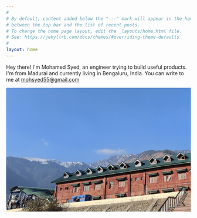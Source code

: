 ```yaml
---
#
# By default, content added below the "---" mark will appear in the home page
# between the top bar and the list of recent posts.
# To change the home page layout, edit the _layouts/home.html file.
# See: https://jekyllrb.com/docs/themes/#overriding-theme-defaults
#
layout: home
---
```

Hey there! I'm Mohamed Syed, an engineer trying to build useful products.
I'm from Madurai and currently living in Bengaluru, India.
You can write to me at <a href="mailto:mohsyed55@gmail.com">mohsyed55@gmail.com</a>

![Home page hero image](/assets/Bannihal_image.jpg)
